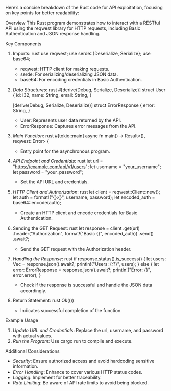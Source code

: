 Here’s a concise breakdown of the Rust code for API exploitation, focusing on key points for better readability:

 Overview
This Rust program demonstrates how to interact with a RESTful API using the reqwest library for HTTP requests, including Basic Authentication and JSON response handling.

Key Components

1. Imports:
   rust
   use reqwest;
   use serde::{Deserialize, Serialize};
   use base64;
   
   - reqwest: HTTP client for making requests.
   - serde: For serializing/deserializing JSON data.
   - base64: For encoding credentials in Basic Authentication.

2. *Data Structures*:
   rust
   #[derive(Debug, Serialize, Deserialize)]
   struct User {
       id: i32,
       name: String,
       email: String,
   }

   [derive(Debug, Serialize, Deserialize)]
   struct ErrorResponse {
       error: String,
   }
   
   - User: Represents user data returned by the API.
   - ErrorResponse: Captures error messages from the API.

3. *Main Function*:
   rust
   #[tokio::main]
   async fn main() -> Result<(), reqwest::Error> {
   
   - Entry point for the asynchronous program.

4. *API Endpoint and Credentials*:
   rust
   let url = "https://example.com/api/v1/users";
   let username = "your_username";
   let password = "your_password";
   
   - Set the API URL and credentials.

5. *HTTP Client and Authorization*:
   rust
   let client = reqwest::Client::new();
   let auth = format!("{}:{}", username, password);
   let encoded_auth = base64::encode(auth);
   
   - Create an HTTP client and encode credentials for Basic Authentication.

6. Sending the GET Request:
   rust
   let response = client
       .get(url)
       .header("Authorization", format!("Basic {}", encoded_auth))
       .send()
       .await?;
   
   - Send the GET request with the Authorization header.

7. *Handling the Response*:
   rust
   if response.status().is_success() {
       let users: Vec<User> = response.json().await?;
       println!("Users: {:?}", users);
   } else {
       let error: ErrorResponse = response.json().await?;
       println!("Error: {}", error.error);
   }
   
   - Check if the response is successful and handle the JSON data accordingly.

8. Return Statement:
   rust
   Ok(())
   
   - Indicates successful completion of the function.

 Example Usage
1. *Update URL and Credentials*: Replace the url, username, and password with actual values.
2. *Run the Program*: Use cargo run to compile and execute.

 Additional Considerations
- *Security*: Ensure authorized access and avoid hardcoding sensitive information.
- *Error Handling*: Enhance to cover various HTTP status codes.
- *Logging*: Implement for better traceability.
- *Rate Limiting*: Be aware of API rate limits to avoid being blocked.


